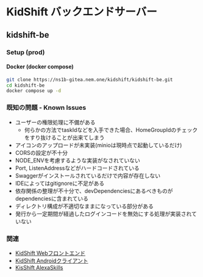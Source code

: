# KidShift バックエンドサーバー
## kidshift-be

### Setup (prod)
#### Docker (docker compose)
```bash
git clone https://ns1b-gitea.nem.one/kidshift/kidshift-be.git
cd kidshift-be
docker compose up -d
```

### 既知の問題 - Known Issues
- ユーザーの権限処理に不備がある
  - 何らかの方法でtaskIdなどを入手できた場合、HomeGroupIdのチェックをすり抜けることが出来てしまう
- アイコンのアップロードが未実装(minioは現時点で起動しているだけ)
- CORSの設定が不十分
- NODE_ENVを考慮するような実装がなされていない
- Port, ListenAddressなどがハードコードされている
- Swaggerがインストールされているだけで内容が存在しない
- IDEによってはgitignoreに不足がある
- 依存関係の整理が不十分で、devDependenciesにあるべきものがdependenciesに含まれている
- ディレクトリ構成が不適切なままになっている部分がある
- 発行から一定期間が経過したログインコードを無効にする処理が実装されていない

### 関連
- [KidShift Webフロントエンド](https://ns1b-gitea.nem.one/kidshift/kidshift-web)
- [KidShift Androidクライアント](https://ns1b-gitea.nem.one/kidshift/KidShift)
- [KisShift AlexaSkills](https://ns1b-gitea.nem.one/kidshift/kidshift-skills)


